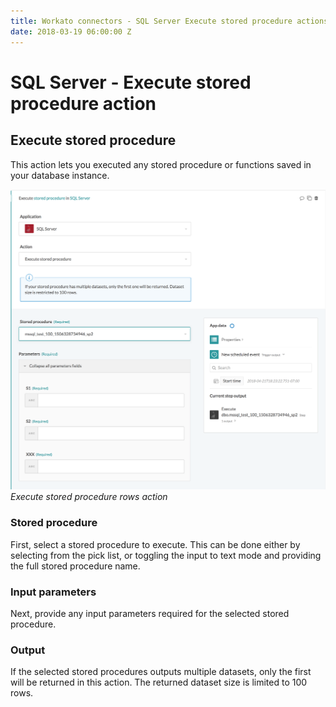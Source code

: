 ```yaml
---
title: Workato connectors - SQL Server Execute stored procedure actions
date: 2018-03-19 06:00:00 Z
---
```


# SQL Server - Execute stored procedure action

## Execute stored procedure
This action lets you executed any stored procedure or functions saved in your database instance.

![Execute stored procedure rows action](/assets/images/mssql/stored-procedure.png)
*Execute stored procedure rows action*

### Stored procedure
First, select a stored procedure to execute. This can be done either by selecting from the pick list, or toggling the input to text mode and providing the full stored procedure name.

### Input parameters
Next, provide any input parameters required for the selected stored procedure.

### Output
If the selected stored procedures outputs multiple datasets, only the first will be returned in this action. The returned dataset size is limited to 100 rows.
